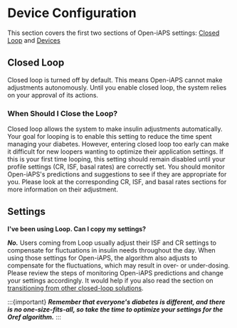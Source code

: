 # Device Configuration
This section covers the first two sections of Open-iAPS settings: [Closed Loop](#closed-loop) and [Devices](./Devices.md)

## Closed Loop
Closed loop is turned off by default. This means Open-iAPS cannot make adjustments autonomously. Until you enable closed loop, the system relies on your approval of its actions.

### When Should I Close the Loop?

Closed loop allows the system to make insulin adjustments automatically. Your goal for looping is to enable this setting to reduce the time spent managing your diabetes. However, entering closed loop too early can make it difficult for new loopers wanting to optimize their application settings. If this is your first time looping, this setting should remain disabled until your profile settings (CR, ISF, basal rates) are correctly set. You should monitor Open-iAPS's predictions and suggestions to see if they are appropriate for you. Please look at the corresponding CR, ISF, and basal rates sections for more information on their adjustment.

## Settings
**I've been using Loop. Can I copy my settings?**

***No.*** Users coming from Loop usually adjust their ISF and CR settings to compensate for fluctuations in insulin needs throughout the day. When using those settings for Open-iAPS, the algorithm also adjusts to compensate for the fluctuations, which may result in over- or under-dosing. Please review the steps of monitoring Open-iAPS predictions and change your settings accordingly. It would help if you also read the section on [transitioning from other closed-loop solutions](transition-qa.md).

:::{important}
***Remember that everyone's diabetes is different, and there is no one-size-fits-all, so take the time to optimize your settings for the Oref algorithm.***
:::
